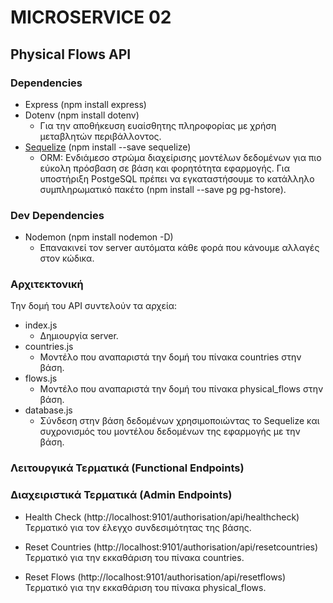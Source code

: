 # MICROSERVICE 02

## Physical Flows API

### Dependencies
- Express (npm install express) 
- Dotenv (npm install dotenv)
    - Για την αποθήκευση ευαίσθητης πληροφορίας με χρήση μεταβλητών περιβάλλοντος.
- [Sequelize](https://sequelize.org/docs/v6/) (npm install --save sequelize)
    - ORM: Ενδιάμεσο στρώμα διαχείρισης μοντέλων δεδομένων για πιο εύκολη πρόσβαση σε βάση και φορητότητα εφαρμογής. Για υποστήριξη PostgeSQL πρέπει να εγκαταστήσουμε το κατάλληλο συμπληρωματικό πακέτο (npm install --save pg pg-hstore).
### Dev Dependencies
- Nodemon (npm install nodemon -D)
    - Επανακινεί τον server αυτόματα κάθε φορά που κάνουμε αλλαγές στον κώδικα.

### Αρχιτεκτονική
Την δομή του API συντελούν τα αρχεία:
- index.js
    - Δημιουργία server.
- countries.js
    - Μοντέλο που αναπαριστά την δομή του πίνακα countries στην βάση.
- flows.js
    - Μοντέλο που αναπαριστά την δομή του πίνακα physical_flows στην βάση.
- database.js
    - Σύνδεση στην βάση δεδομένων χρησιμοποιώντας το Sequelize και συχρονισμός του μοντέλου δεδομένων της εφαρμογής με την βάση.

### Λειτουργικά Τερματικά (Functional Endpoints)

### Διαχειριστικά Τερματικά (Admin Endpoints)
- Health Check (http://localhost:9101/authorisation/api/healthcheck) \
Τερματικό για τον έλεγχο συνδεσιμότητας της βάσης.

- Reset Countries (http://localhost:9101/authorisation/api/resetcountries) \
Τερματικό για την εκκαθάριση του πίνακα countries.

- Reset Flows (http://localhost:9101/authorisation/api/resetflows) \
Τερματικό για την εκκαθάριση του πίνακα physical_flows.
